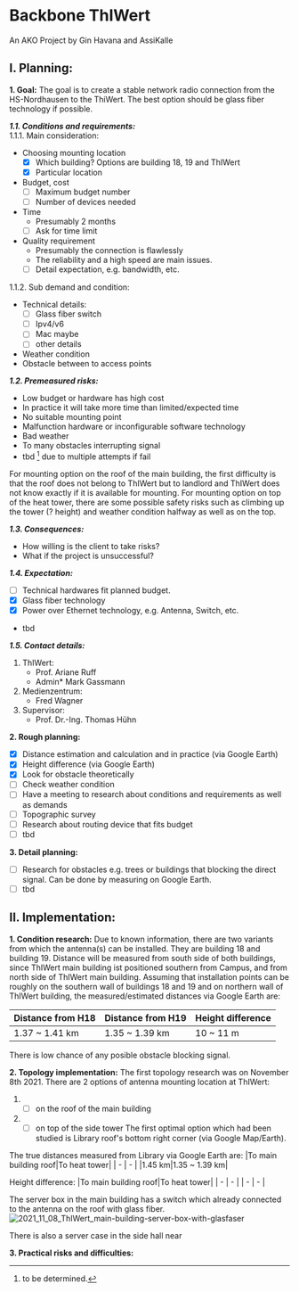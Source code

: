 # Backbone ThIWert
An AKO Project by Gin Havana and AssiKalle

## I. Planning:
**1. Goal:**
The goal is to create a stable network radio connection from the HS-Nordhausen to the ThiWert. The best option should be glass fiber technology if possible.

***1.1. Conditions and requirements:***  
1.1.1. Main consideration:
- Choosing mounting location
  - [x] Which building? Options are building 18, 19 and ThIWert
  - [x] Particular location
- Budget, cost
  - [ ] Maximum budget number
  - [ ] Number of devices needed
- Time
  - Presumably 2 months
  - [ ] Ask for time limit
- Quality requirement
  - Presumably the connection is flawlessly
  - The reliability and a high speed are main issues.
  - [ ] Detail expectation, e.g. bandwidth, etc.

1.1.2. Sub demand and condition:
- Technical details:
  - [ ] Glass fiber switch
  - [ ] Ipv4/v6
  - [ ] Mac maybe
  - [ ] other details
- Weather condition
- Obstacle between to access points

***1.2. Premeasured risks:***
- Low budget or hardware has high cost
- In practice it will take more time than limited/expected time
- No suitable mounting point
- Malfunction hardware or inconfigurable software technology
- Bad weather
- To many obstacles interrupting signal
- tbd [^1] due to multiple attempts if fail
[^1]: to be determined.

For mounting option on the roof of the main building, the first difficulty is that the roof does not belong to ThIWert but to landlord and ThIWert does not know exactly if it is available for mounting. For mounting option on top of the heat tower, there are some possible safety risks such as climbing up the tower (? height) and weather condition halfway as well as on the top.

***1.3. Consequences:***
- How willing is the client to take risks?
- What if the project is unsuccessful?

***1.4. Expectation:***
- [ ] Technical hardwares fit planned budget. 
- [x] Glass fiber technology
- [x] Power over Ethernet technology, e.g. Antenna, Switch, etc.
- tbd

***1.5. Contact details:***  
  1. ThIWert:
     - Prof. Ariane Ruff
     - Admin* Mark Gassmann
  2. Medienzentrum:
     - Fred Wagner
  3. Supervisor:
     - Prof. Dr.-Ing. Thomas Hühn

**2. Rough planning:**
- [x] Distance estimation and calculation and in practice (via Google Earth)
- [x] Height difference (via Google Earth)
- [x] Look for obstacle theoretically
- [ ] Check weather condition
- [ ] Have a meeting to research about conditions and requirements as well as demands
- [ ] Topographic survey
- [ ] Research about routing device that fits budget
- [ ] tbd

**3. Detail planning:**
- [ ] Research for obstacles e.g. trees or buildings that blocking the direct signal. Can be done by measuring on Google Earth.
- [ ] tbd

## II. Implementation:
**1. Condition research:**
Due to known information, there are two variants from which the antenna(s) can be installed. They are building 18 and building 19. Distance will be measured from south side of both buildings, since ThIWert main building ist positioned southern from Campus, and from north side of ThIWert main building. Assuming that installation points can be roughly on the southern wall of buildings 18 and 19 and on northern wall of ThIWert building, the measured/estimated distances via Google Earth are:

|Distance from H18|Distance from H19|Height difference
| - | - | - |
|1.37 ~ 1.41 km|1.35 ~ 1.39 km|10 ~ 11 m|

There is low chance of any posible obstacle blocking signal.

**2. Topology implementation:**
The first topology research was on November 8th 2021. There are 2 options of antenna mounting location at ThIWert:
  1. - [ ] on the roof of the main building
  2. - [ ] on top of the side tower
The first optimal option which had been studied is Library roof's bottom right corner (via Google Map/Earth).

The true distances measured from Library via Google Earth are:
|To main building roof|To heat tower|
| - | - |
|1.45 km|1.35 ~ 1.39 km|

Height difference:
|To main building roof|To heat tower|
| - | - |
| - | - |

The server box in the main building has a switch which already connected to the antenna on the roof with glass fiber. 
 ![2021_11_08_ThIWert_main-building-server-box-with-glasfaser](https://user-images.githubusercontent.com/66717834/142764639-c298fee1-eb94-4dc8-9072-169497d15a9b.jpg)
 
There is also a server case in the side hall near

**3. Practical risks and difficulties:**
